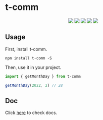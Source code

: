 # t-comm


<p align="center">
  <img src="https://img.shields.io/travis/com/novlan1/t-comm">
  <img src="https://img.shields.io/npm/dw/t-comm">
  <img src="https://img.shields.io/npm/v/t-comm">
  <img src="https://img.shields.io/npm/l/t-comm">
  <img src="https://img.shields.io/codecov/c/github/novlan1/t-comm">
</p>


## Usage

First, install t-comm.

```
npm install t-comm -S
```

Then, use it in your project.

```ts
import { getMonthDay } from t-comm

getMonthDay(2022, 2) // 28
```


## Doc


Click [here](https://novlan1.github.io/t-comm/) to check docs.


